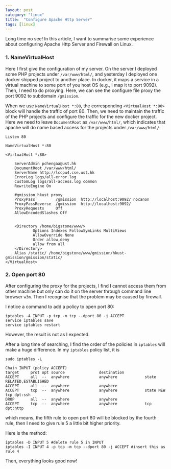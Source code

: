 ```yaml
---
layout: post
category: "linux"
title:  "Configure Apache Http Server"
tags: [linux]
---
```


Long time no see! In this article, I want to summarise some experience about configuring Apache Http Server and Firewall on Linux.

### 1. NameVirtualHost

Here I first give the configuration of my server. On the server I deployed some PHP projects under `/var/www/html/`, and yesterday I deployed one docker shipped project to another place. In docker, it maps a service in a virtual machine to some port of you host OS (e.g., I map it to port 9092). Then, I need to do proxying. Here, we can see the configure file proxy the port 9092 to subdomain `/gmission`.

When we use `NameVirtualHost *:80`, the corresponding `<VirtualHost *:80>` block will handle the traffic of port 80. Then, we need to maintain the traffic of the PHP projects and configure the traffic for the new docker project. Here we need to leave `DocumentRoot` as `/var/www/html/`, which indicates that apache will do name based access for the projects under `/var/www/html/`.

	
	Listen 80

    NameVirtualHost *:80
    
    <VirtualHost *:80>
    
        ServerAdmin pchengaa@ust.hk
        DocumentRoot /var/www/html/
        ServerName http://lccpu4.cse.ust.hk
        ErrorLog logs/all-error.log
        CustomLog logs/all-access.log common
        RewriteEngine On
 
        #gmission_hkust proxy
        ProxyPass         /gmission  http://localhost:9092/ nocanon
        ProxyPassReverse  /gmission  http://localhost:9092/
        ProxyRequests     Off
        AllowEncodedSlashes Off


        <Directory /home/bigstone/www/>
                Options Indexes FollowSymLinks MultiViews
                AllowOverride None
                Order allow,deny
                allow from all
        </Directory>
        Alias /static/ /home/bigstone/www/gmission/hkust-gmission/gmission/static/
    </VirtualHost>
	

### 2. Open port 80

After configuring the proxy for the projects, I find I cannot access them from other machine but only can do it on the server through command line browser `w3m`. Then I recognise that the problem may be caused by firewall. 

I notice a command to add a policy to open port 80:
	
	
	iptables -A INPUT -p tcp -m tcp --dport 80 -j ACCEPT
	service iptables save
	service iptables restart
	
	
However, the result is not as I expected. 
	
After a long time of searching, I find the order of the policies in `iptables` will make a huge difference. In my `iptables` policy list, it is
	
	sudo iptables -L
	
	Chain INPUT (policy ACCEPT)
	target     prot opt source               destination
	ACCEPT     all  --  anywhere             anywhere            state RELATED,ESTABLISHED
	ACCEPT     all  --  anywhere             anywhere
	ACCEPT     tcp  --  anywhere             anywhere            state NEW tcp dpt:ssh
	DROP       all  --  anywhere             anywhere
	ACCEPT     tcp  --  anywhere             anywhere            tcp dpt:http
	
	
which means, the fifth rule to open port 80 will be blocked by the fourth rule, then I need to give rule 5 a little bit higher priority.
	
Here is the method:
	
	
	iptables -D INPUT 5 #delete rule 5 in INPUT
	iptables -I INPUT 4 -p tcp -m tcp --dport 80 -j ACCEPT #insert this as rule 4
	
	
Then, everything looks good now!
	